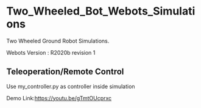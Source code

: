 # Two_Wheeled_Bot_Webots_Simulations
Two Wheeled Ground Robot Simulations.

Webots Version : R2020b revision 1

## Teleoperation/Remote Control
Use my_controller.py as controller inside simulation

Demo Link:https://youtu.be/gTmtOUcprxc
